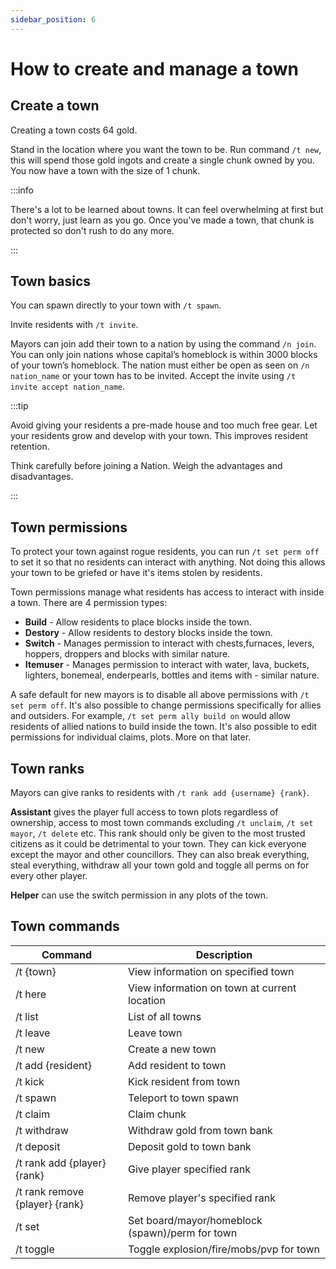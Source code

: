 ```yaml
---
sidebar_position: 6
---
```


# How to create and manage a town

## Create a town

Creating a town costs 64 gold.

Stand in the location where you want the town to be. Run command `/t new`, this will spend those gold ingots and create a single chunk owned by you. You now have a town with the size of 1 chunk. 

:::info

There's a lot to be learned about towns. It can feel overwhelming at first but don't worry, just learn as you go. Once you've made a town, that chunk is protected so don't rush to do any more.

:::

## Town basics​

You can spawn directly to your town with `/t spawn`.

Invite residents with `/t invite`.

Mayors can join add their town to a nation by using the command `/n join`. You can only join nations whose capital’s homeblock is within 3000 blocks of your town’s homeblock. The nation must either be open as seen on `/n nation_name` or your town has to be invited. Accept the invite using `/t invite accept nation_name`.

:::tip

Avoid giving your residents a pre-made house and too much free gear. Let your residents grow and develop with your town. This improves resident retention.

Think carefully before joining a Nation. Weigh the advantages and disadvantages.

:::

## Town permissions​

To protect your town against rogue residents, you can run `/t set perm off` to set it so that no residents can interact with anything. Not doing this allows your town to be griefed or have it's items stolen by residents.

Town permissions manage what residents has access to interact with inside a town. There are 4 permission types:

- **Build** - Allow residents to place blocks inside the town.
- **Destory** - Allow residents to destory blocks inside the town.
- **Switch** - Manages permission to interact with chests,furnaces, levers, hoppers, droppers and blocks with similar nature.
- **Itemuser** - Manages permission to interact with water, lava, buckets, lighters, bonemeal, enderpearls, bottles and items with - similar nature.

A safe default for new mayors is to disable all above permissions with `/t set perm off`. It's also possible to change permissions specifically for allies and outsiders. For example, `/t set perm ally build on` would allow residents of allied nations to build inside the town. It's also possible to edit permissions for individual claims, plots. More on that later.

## Town ranks​

Mayors can give ranks to residents with `/t rank add {username} {rank}`.

**Assistant** gives the player full access to town plots regardless of ownership, access to most town commands excluding `/t unclaim`, `/t set mayor`, `/t delete` etc. This rank should only be given to the most trusted citizens as it could be detrimental to your town. They can kick everyone except the mayor and other councillors. They can also break everything, steal everything, withdraw all your town gold and toggle all perms on for every other player.

**Helper** can use the switch permission in any plots of the town.

## Town commands

| Command | Description |
| ----------- | ----------- |
|/t {town}|View information on specified town|
|/t here|View information on town at current location|
|/t list|List of all towns|
|/t leave|Leave town|
|/t new|Create a new town|
|/t add {resident}|Add resident to town|
|/t kick|Kick resident from town|
|/t spawn|Teleport to town spawn|
|/t claim|Claim chunk|
|/t withdraw|Withdraw gold from town bank|
|/t deposit|Deposit gold to town bank|
|/t rank add {player} {rank}|Give player specified rank|
|/t rank remove {player} {rank}|Remove player's specified rank|
|/t set|Set board/mayor/homeblock (spawn)/perm for town|
|/t toggle|Toggle explosion/fire/mobs/pvp for town|